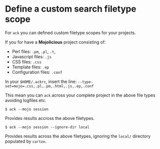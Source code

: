 # Define a custom search filetype scope

For `ack` you can defined custom filetype scopes for your projects.

If you for have a **Mojolicious** project consisting of:

- Perl files: `.pm`, `.pl`, `.t`,
- Javascript files: `.js`
- CSS files: `.css`
- Template files: `.ep`
- Configuration files: `.conf`

In your `$HOME/.ackrc`, insert the line: `--type-set=mojo=.css,.pl,.pm,.html,.js,.ep,.conf`

This mean you can `ack` across your complete project in the above file types avoiding logfiles etc.

`$ ack --mojo session`

Provides results accross the above filetypes.

`$ ack --mojo session --ignore-dir local`

Provides results across the above filetypes, ignoring the `local/` directory populated by `carton`.

